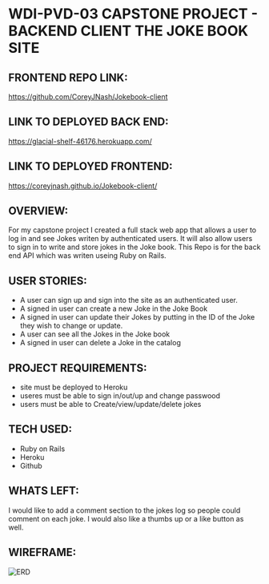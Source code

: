 WDI-PVD-03 CAPSTONE PROJECT - BACKEND CLIENT THE JOKE BOOK SITE
==========================================================

FRONTEND REPO LINK:
-------------------
https://github.com/CoreyJNash/Jokebook-client

LINK TO DEPLOYED BACK END:
-------------------------
https://glacial-shelf-46176.herokuapp.com/

LINK TO DEPLOYED FRONTEND:
--------------------------
https://coreyjnash.github.io/Jokebook-client/

OVERVIEW:
---------

For my capstone project I created a full stack web app that allows a user to log in and see Jokes writen by authenticated users.  It will also allow users to sign in to write and store jokes in the Joke book.  This Repo is for the back end API which was writen useing Ruby on Rails.  

USER STORIES:
----------------
- A user can sign up and sign into the site as an authenticated user.
- A signed in user can create a new Joke in the Joke Book 
- A signed in user can update their Jokes by putting in the ID of the Joke they wish to change or update.
- A user can see all the Jokes in the Joke book
- A signed in user can delete a Joke in the catalog

PROJECT REQUIREMENTS:
----------------------
- site must be deployed to Heroku
- useres must be able to sign in/out/up and change passwood
- users must be able to Create/view/update/delete jokes

TECH USED:
----------
- Ruby on Rails
- Heroku 
- Github 



WHATS LEFT:
-----------
I would like to add a comment section to the jokes log so people could comment on each joke.  I would also like a thumbs up or a like button as well. 

WIREFRAME:
----------
![ERD](https://i.imgur.com/odIAJg5.jpg)
